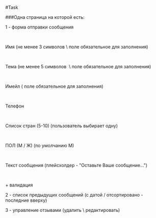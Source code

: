 #Task

###Одна страница на которой есть:

<p>1 - форма отправки сообщения </p>
  <p>Имя (не менее 3 символов \ поле обязательное для заполнения) </p>
  <p>Тема (не менее 5 символов  \ поле обязательное для заполнения) </p>
  <p>Имейл ( поле обязательное для заполнения) </p>
  <p>Телефон</p>
  <p>Список стран (5-10) (пользователь выбирает одну)</p>
  <p>ПОЛ (М / Ж) (по умолчанию М)</p>
  <p>Текст сообщения (плейсхолдер - "Оставьте Ваше сообщение...")</p>
  <p>+ валидация </p>
<p>2 - список предыдущих сообщений (с датой / отсортировано - последние вверху)</p>
<p>3 - управление отзывами (удалить \ редактировать)</p>
